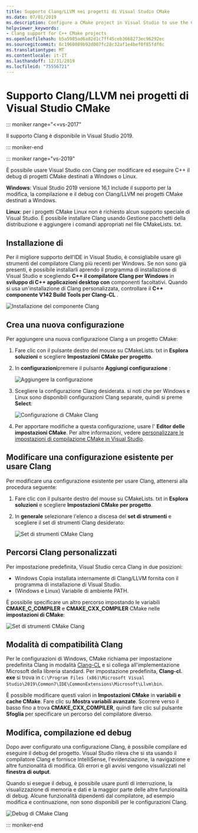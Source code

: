 ```yaml
---
title: Supporto Clang/LLVM nei progetti di Visual Studio CMake
ms.date: 07/01/2019
ms.description: Configure a CMake project in Visual Studio to use the Clang/LLVM toolchain.
helpviewer_keywords:
- Clang support for C++ CMake projects
ms.openlocfilehash: b5a5985ad6a82d1c7ff45ceb3668273ec96292ec
ms.sourcegitcommit: 6c1960089b92d007fc28c32af1e4bef0f85fdf0c
ms.translationtype: MT
ms.contentlocale: it-IT
ms.lasthandoff: 12/31/2019
ms.locfileid: "75556721"
---
```

# <a name="clangllvm-support-in-visual-studio-cmake-projects"></a>Supporto Clang/LLVM nei progetti di Visual Studio CMake

::: moniker range="<=vs-2017"

Il supporto Clang è disponibile in Visual Studio 2019.

::: moniker-end

::: moniker range="vs-2019"

È possibile usare Visual Studio con Clang per modificare ed eseguire C++ il debug di progetti CMake destinati a Windows o Linux.

**Windows**: Visual Studio 2019 versione 16,1 include il supporto per la modifica, la compilazione e il debug con Clang/LLVM nei progetti CMake destinati a Windows.

**Linux**: per i progetti CMake Linux non è richiesto alcun supporto speciale di Visual Studio. È possibile installare Clang usando Gestione pacchetti della distribuzione e aggiungere i comandi appropriati nel file CMakeLists. txt.

## <a name="install"></a>Installazione di

Per il migliore supporto dell'IDE in Visual Studio, è consigliabile usare gli strumenti del compilatore Clang più recenti per Windows. Se non sono già presenti, è possibile installarli aprendo il programma di installazione di Visual Studio e scegliendo  **C++ il compilatore Clang per Windows** in **sviluppo di C++ applicazioni desktop con** componenti facoltativi. Quando si usa un'installazione di Clang personalizzata, controllare il  **C++ componente V142 Build Tools per Clang-CL** .

![Installazione del componente Clang](media/clang-install-vs2019.png)

## <a name="create-a-new-configuration"></a>Crea una nuova configurazione

Per aggiungere una nuova configurazione Clang a un progetto CMake:

1. Fare clic con il pulsante destro del mouse su CMakeLists. txt in **Esplora soluzioni** e scegliere **Impostazioni CMake per progetto**.

1. In **configurazioni**premere il pulsante **Aggiungi configurazione** :

   ![Aggiungere la configurazione](media/cmake-add-config-icon.png)

1. Scegliere la configurazione Clang desiderata. si noti che per Windows e Linux sono disponibili configurazioni Clang separate, quindi si preme **Select**:

   ![Configurazione di CMake Clang](media/cmake-clang-configuration.png)

1. Per apportare modifiche a questa configurazione, usare l' **Editor delle impostazioni CMake**. Per altre informazioni, vedere [personalizzare le impostazioni di compilazione CMake in Visual Studio](customize-cmake-settings.md).

## <a name="modify-an-existing-configuration-to-use-clang"></a>Modificare una configurazione esistente per usare Clang

Per modificare una configurazione esistente per usare Clang, attenersi alla procedura seguente:

1. Fare clic con il pulsante destro del mouse su CMakeLists. txt in **Esplora soluzioni** e scegliere **Impostazioni CMake per progetto**.

1. In **generale** selezionare l'elenco a discesa del **set di strumenti** e scegliere il set di strumenti Clang desiderato:

   ![Set di strumenti CMake Clang](media/cmake-clang-toolset.png)

## <a name="custom-clang-locations"></a>Percorsi Clang personalizzati

Per impostazione predefinita, Visual Studio cerca Clang in due posizioni:

- Windows Copia installata internamente di Clang/LLVM fornita con il programma di installazione di Visual Studio.
- (Windows e Linux) Variabile di ambiente PATH.

È possibile specificare un altro percorso impostando le variabili **CMAKE_C_COMPILER** e **CMAKE_CXX_COMPILER** CMake nelle **impostazioni di CMake**:

![Set di strumenti CMake Clang](media/clang-location-cmake.png)

## <a name="clang-compatibility-modes"></a>Modalità di compatibilità Clang

Per le configurazioni di Windows, CMake richiama per impostazione predefinita Clang in modalità [Clang-CL](https://llvm.org/devmtg/2014-04/PDFs/Talks/clang-cl.pdf) e si collega all'implementazione Microsoft della libreria standard. Per impostazione predefinita, **Clang-cl. exe** si trova in `C:\Program Files (x86)\Microsoft Visual Studio\2019\Common7\IDE\CommonExtensions\Microsoft\Llvm\bin`.

 È possibile modificare questi valori in **Impostazioni CMake** in **variabili e cache CMake**. Fare clic su **Mostra variabili avanzate**. Scorrere verso il basso fino a trova **CMAKE_CXX_COMPILER**, quindi fare clic sul pulsante **Sfoglia** per specificare un percorso del compilatore diverso.

## <a name="edit-build-and-debug"></a>Modifica, compilazione ed debug

Dopo aver configurato una configurazione Clang, è possibile compilare ed eseguire il debug del progetto. Visual Studio rileva che si sta usando il compilatore Clang e fornisce IntelliSense, l'evidenziazione, la navigazione e altre funzionalità di modifica. Gli errori e gli avvisi vengono visualizzati nel **finestra di output**.

Quando si esegue il debug, è possibile usare punti di interruzione, la visualizzazione di memoria e dati e la maggior parte delle altre funzionalità di debug. Alcune funzionalità dipendenti dal compilatore, ad esempio modifica e continuazione, non sono disponibili per le configurazioni Clang.

![Debug di CMake Clang](media/clang-debug-visualize.png)

::: moniker-end
